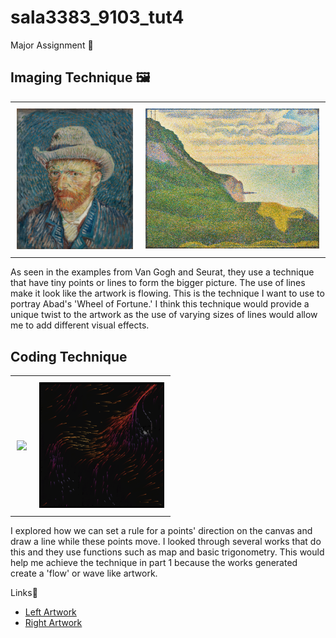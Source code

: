 # sala3383_9103_tut4
Major Assignment 🎨 

## Imaging Technique 🖼️
<div id="image-table">
    <table>
	    <tr>
    	    <td style="padding:10px">
        	    <img src="assets/default.jpg" width="200"/>
      	    </td>
            <td style="padding:10px">
            	<img src="assets/Seascape-Port-en-Bessin-Georges-Seurat-Normandy-oil-canvas-1888.webp" width="300"/>
            </td>
        </tr>
    </table>
</div>
As seen in the examples from Van Gogh and Seurat, they use a technique that have tiny points or lines to form the bigger picture. The use of lines make it look like the artwork is flowing. This is the technique I want to use to portray Abad's 'Wheel of Fortune.' I think this technique would provide a unique twist to the artwork as the use of varying sizes of lines would allow me to add different visual effects. 

## Coding Technique
<div id="image-table">
    <table>
	    <tr>
    	    <td style="padding:10px">
        	    <img src="assets/Quiz%208-%20Design%20Programming.gif" width="200"/>
      	    </td>
            <td style="padding:10px">
            	<img src="assets/Screenshot 2023-09-29 at 18.43.40.png" width="200"/>
            </td>
        </tr>
    </table>
</div>
I explored how we can set a rule for a points' direction on the canvas and draw a line while these points move. I looked through several works that do this and they use functions such as map and basic trigonometry. This would help me achieve the technique in part 1 because the works generated create a 'flow' or wave like artwork. <br /> 


Links🔗
+ [Left Artwork](https://openprocessing.org/sketch/1620622)
+ [Right Artwork](https://openprocessing.org/sketch/156931)